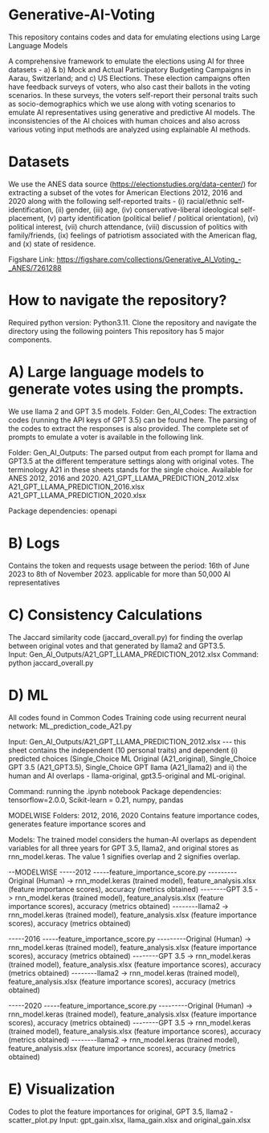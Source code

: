 # Generative-AI-Voting
This repository contains codes and data for emulating elections using Large Language Models


A comprehensive framework to emulate the elections using AI for three datasets - a) & b) Mock and Actual Participatory Budgeting Campaigns in Aarau, Switzerland; and c) US Elections. These election campaigns often have feedback surveys of voters, who also cast their ballots in the voting scenarios. In these surveys, the voters self-report their personal traits such as socio-demographics which we use along with voting scenarios to emulate AI representatives using generative and predictive AI models. The inconsistencies of the AI choices with human choices and also across various voting input methods are analyzed using explainable AI methods. 

# Datasets

We  use the ANES data source (https://electionstudies.org/data-center/) for extracting a subset of the  votes for American Elections 2012, 2016 and 2020 along with the following self-reported traits - (i) racial/ethnic self-identification, (ii) gender, (iii) age, (iv) conservative-liberal
ideological self-placement, (v) party identification (political belief / political orientation), (vi) political interest, (vii) church attendance, (viii) discussion of politics with family/friends, (ix) feelings of patriotism
associated with the American flag, and (x) state of
residence.

Figshare Link: https://figshare.com/collections/Generative_AI_Voting_-_ANES/7261288


# How to navigate the repository?
Required python version: Python3.11. Clone the repository and navigate the directory using the following pointers
This repository has 5 major components.

# A) Large language models to generate votes using the prompts. 
We use llama 2 and GPT 3.5 models.
Folder: Gen_AI_Codes: 
The extraction codes (running the API keys of GPT 3.5) can be found here. The parsing of the codes to extract the responses is also provided.
The complete set of prompts to emulate a voter is available in the following link.


Folder: Gen_AI_Outputs: The parsed output from each prompt for llama and GPT3.5 at the different temperature settings along with original votes. The terminology A21 in these sheets stands for the single choice. Available for ANES 2012, 2016 and 2020.
A21_GPT_LLAMA_PREDICTION_2012.xlsx
A21_GPT_LLAMA_PREDICTION_2016.xlsx
A21_GPT_LLAMA_PREDICTION_2020.xlsx

Package dependencies: openapi

# B) Logs
Contains the token and requests usage between the period: 16th of June 2023 to 8th of November 2023. applicable for more than 50,000 AI representatives

# C) Consistency Calculations
The Jaccard similarity code (jaccard_overall.py) for finding the overlap between original votes and that generated by llama2 and GPT3.5.  
Input: Gen_AI_Outputs/A21_GPT_LLAMA_PREDICTION_2012.xlsx
Command: python jaccard_overall.py

# D) ML
All codes found in Common Codes
Training code using recurrent neural network: ML_prediction_code_A21.py

Input: Gen_AI_Outputs/A21_GPT_LLAMA_PREDICTION_2012.xlsx --- this sheet contains the
independent  (10 personal traits) and 
dependent (i) predicted choices (Single_Choice ML Original (A21_original), Single_Choice GPT 3.5 (A21_GPT3.5), Single_Choice GPT llama (A21_llama2) and 
ii) the human and AI overlaps - llama-original, gpt3.5-original and ML-original.

Command: running the .ipynb notebook
Package dependencies: tensorflow=2.0.0, Scikit-learn = 0.21, numpy, pandas


MODELWISE Folders: 2012, 2016, 2020
Contains feature importance codes, generates feature importance scores and 

Models: The trained model considers the human-AI overlaps as dependent variables for all three years for GPT 3.5, llama2, and original stores as rnn_model.keras. The value 1 signifies overlap and 2 signifies overlap.

--MODELWISE
-----2012
-----feature_importance_score.py
---------Original (Human) -> rnn_model.keras (trained model), feature_analysis.xlsx (feature importance scores), accuracy (metrics obtained)
--------GPT 3.5 -> rnn_model.keras (trained model), feature_analysis.xlsx (feature importance scores), accuracy (metrics obtained)
--------llama2 -> rnn_model.keras (trained model), feature_analysis.xlsx (feature importance scores), accuracy (metrics obtained)

-----2016
-----feature_importance_score.py
---------Original (Human) -> rnn_model.keras (trained model), feature_analysis.xlsx (feature importance scores), accuracy (metrics obtained)
--------GPT 3.5 -> rnn_model.keras (trained model), feature_analysis.xlsx (feature importance scores), accuracy (metrics obtained)
--------llama2 -> rnn_model.keras (trained model), feature_analysis.xlsx (feature importance scores), accuracy (metrics obtained)

-----2020
-----feature_importance_score.py
---------Original (Human) -> rnn_model.keras (trained model), feature_analysis.xlsx (feature importance scores), accuracy (metrics obtained)
--------GPT 3.5 -> rnn_model.keras (trained model), feature_analysis.xlsx (feature importance scores), accuracy (metrics obtained)
--------llama2 -> rnn_model.keras (trained model), feature_analysis.xlsx (feature importance scores), accuracy (metrics obtained)


# E) Visualization
   Codes to plot the feature importances for original, GPT 3.5, llama2 - scatter_plot.py
Input: gpt_gain.xlsx, llama_gain.xlsx and original_gain.xlsx


